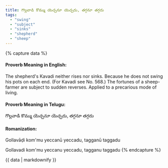 ```yaml
---
title: గొల్లవాడి కొమ్ము యెచ్చనూ యెచ్చదు, తగ్గనూ తగ్గదు
tags:
  - "swing"
  - "subject"
  - "sinks"
  - "shepherd"
  - "sheep"
---
```


{% capture data %}
#### Proverb Meaning in English:
The shepherd's Kavadi neither rises nor sinks.
Because he does not swing his pots on each end.
(For Kavadi see No. 568.)
The fortunes of a sheep-farmer are subject to sudden reverses.
Applied to a precarious mode of living.

#### Proverb Meaning in Telugu:
గొల్లవాడి కొమ్ము యెచ్చనూ యెచ్చదు, తగ్గనూ తగ్గదు

#### Romanization:
Gollavāḍi kom'mu yeccanū yeccadu, tagganū taggadu

Gollavadi kom'mu yeccanu yeccadu, tagganu taggadu
{% endcapture %}

{{ data | markdownify }}

